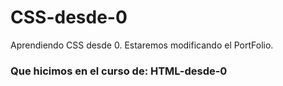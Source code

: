 # CSS-desde-0
Aprendiendo CSS desde 0. Estaremos modificando el PortFolio.
### Que hicimos en el curso de: HTML-desde-0
